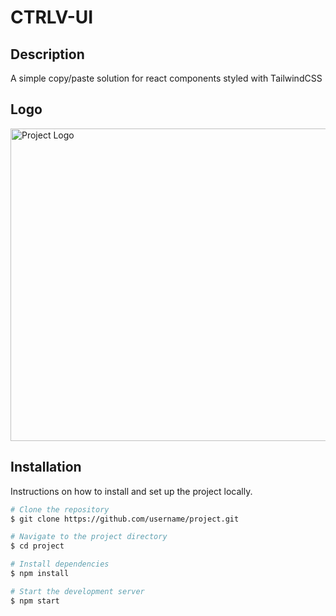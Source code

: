 # CTRLV-UI

## Description

A simple copy/paste solution for react components styled with TailwindCSS

## Logo

<img src="src/IMG/CTRLV_UI_LOGO.svg" alt="Project Logo" width="1000" height="500">

## Installation

Instructions on how to install and set up the project locally.

```bash
# Clone the repository
$ git clone https://github.com/username/project.git

# Navigate to the project directory
$ cd project

# Install dependencies
$ npm install

# Start the development server
$ npm start
